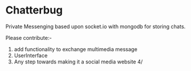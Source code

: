 # Chatterbug

Private Messenging based upon socket.io with mongodb for storing chats. 


Please contribute:- 

 1. add functionality to exchange multimedia message
 2. UserInterface
 3. Any step towards making it a social media website
 4/ 
